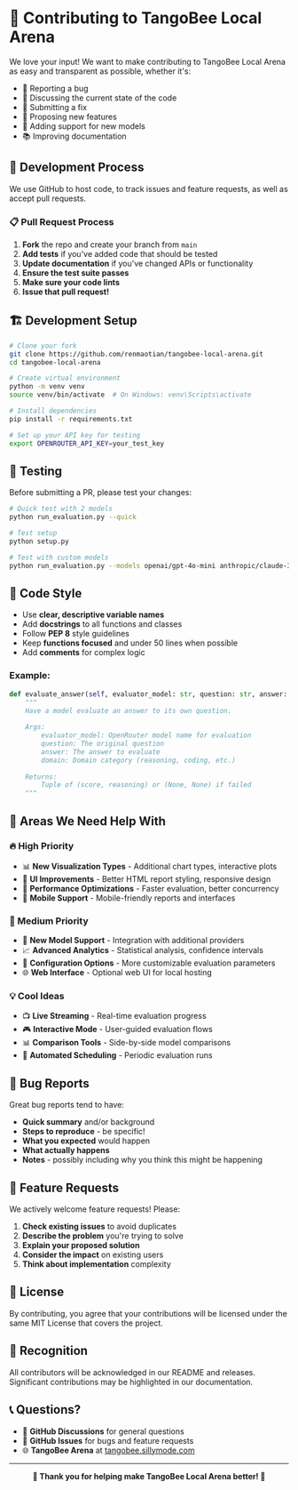# 🐝 Contributing to TangoBee Local Arena

We love your input! We want to make contributing to TangoBee Local Arena as easy and transparent as possible, whether it's:

- 🐛 Reporting a bug
- 💬 Discussing the current state of the code
- 🚀 Submitting a fix
- 🎯 Proposing new features
- 🤖 Adding support for new models
- 📚 Improving documentation

## 🔄 Development Process

We use GitHub to host code, to track issues and feature requests, as well as accept pull requests.

### 📋 Pull Request Process

1. **Fork** the repo and create your branch from `main`
2. **Add tests** if you've added code that should be tested
3. **Update documentation** if you've changed APIs or functionality
4. **Ensure the test suite passes**
5. **Make sure your code lints**
6. **Issue that pull request!**

## 🏗️ Development Setup

```bash
# Clone your fork
git clone https://github.com/renmaotian/tangobee-local-arena.git
cd tangobee-local-arena

# Create virtual environment
python -m venv venv
source venv/bin/activate  # On Windows: venv\Scripts\activate

# Install dependencies
pip install -r requirements.txt

# Set up your API key for testing
export OPENROUTER_API_KEY=your_test_key
```

## 🧪 Testing

Before submitting a PR, please test your changes:

```bash
# Quick test with 2 models
python run_evaluation.py --quick

# Test setup
python setup.py

# Test with custom models
python run_evaluation.py --models openai/gpt-4o-mini anthropic/claude-3-5-haiku
```

## 📝 Code Style

- Use **clear, descriptive variable names**
- Add **docstrings** to all functions and classes
- Follow **PEP 8** style guidelines
- Keep **functions focused** and under 50 lines when possible
- Add **comments** for complex logic

### Example:
```python
def evaluate_answer(self, evaluator_model: str, question: str, answer: str, domain: str) -> Tuple[Optional[float], Optional[str]]:
    """
    Have a model evaluate an answer to its own question.
    
    Args:
        evaluator_model: OpenRouter model name for evaluation
        question: The original question
        answer: The answer to evaluate
        domain: Domain category (reasoning, coding, etc.)
        
    Returns:
        Tuple of (score, reasoning) or (None, None) if failed
    """
```

## 🎯 Areas We Need Help With

### 🔥 High Priority
- 📊 **New Visualization Types** - Additional chart types, interactive plots
- 🎨 **UI Improvements** - Better HTML report styling, responsive design
- 🚀 **Performance Optimizations** - Faster evaluation, better concurrency
- 📱 **Mobile Support** - Mobile-friendly reports and interfaces

### 🌟 Medium Priority
- 🤖 **New Model Support** - Integration with additional providers
- 📈 **Advanced Analytics** - Statistical analysis, confidence intervals
- 🔧 **Configuration Options** - More customizable evaluation parameters
- 🌐 **Web Interface** - Optional web UI for local hosting

### 💡 Cool Ideas
- 📺 **Live Streaming** - Real-time evaluation progress
- 🎮 **Interactive Mode** - User-guided evaluation flows
- 📊 **Comparison Tools** - Side-by-side model comparisons
- 🔄 **Automated Scheduling** - Periodic evaluation runs

## 🐛 Bug Reports

Great bug reports tend to have:

- **Quick summary** and/or background
- **Steps to reproduce** - be specific!
- **What you expected** would happen
- **What actually happens**
- **Notes** - possibly including why you think this might be happening

## 🚀 Feature Requests

We actively welcome feature requests! Please:

1. **Check existing issues** to avoid duplicates
2. **Describe the problem** you're trying to solve
3. **Explain your proposed solution**
4. **Consider the impact** on existing users
5. **Think about implementation** complexity

## 📜 License

By contributing, you agree that your contributions will be licensed under the same MIT License that covers the project.

## 🙏 Recognition

All contributors will be acknowledged in our README and releases. Significant contributions may be highlighted in our documentation.

## 📞 Questions?

- 💬 **GitHub Discussions** for general questions
- 🐛 **GitHub Issues** for bugs and feature requests
- 🌐 **TangoBee Arena** at [tangobee.sillymode.com](https://tangobee.sillymode.com)

---

<div align="center">

**🐝 Thank you for helping make TangoBee Local Arena better! 🐝**

</div>